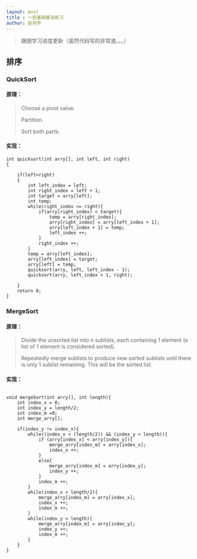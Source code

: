 ```yaml
---
layout: post
title : 一些基础算法练习
author: 赵何宇
---
```


> 跟随学习进度更新（虽然代码写的非常渣。。。）

## 排序

### QuickSort

#### 原理：

> Choose a pivot value.
>
> Partition. 
>
> Sort both parts.

#### 实现：

```
int quicksort(int arry[], int left, int right)
{
	
	if(left<right)
	{
		int left_index = left;
		int right_index = left + 1;
		int target = arry[left];
		int temp;
		while(right_index <= right){
		    if(arry[right_index] < target){
		        temp = arry[right_index];
		        arry[right_index] = arry[left_index + 1];
		        arry[left_index + 1] = temp;
		        left_index ++;
		    }
		    right_index ++;
		}
		temp = arry[left_index];
		arry[left_index] = target;
		arry[left] = temp;
		quicksort(arry, left, left_index - 1);
		quicksort(arry, left_index + 1, right);

    } 
    return 0;
}

```

### MergeSort

#### 原理：

> Divide the unsorted list into n sublists, each containing 1 element (a list of 1 element is considered sorted).
> 
> Repeatedly merge sublists to produce new sorted sublists until there is only 1 sublist remaining. This will be the sorted list.

#### 实现：

```

void mergeSort(int arry[], int length){
	int index_x = 0;
	int index_y = length/2;
	int index_m =0;
	int merge_arry[];

	if(index_y != index_x){
		while((index_x < (length/2)) && (index_y < length)){
			if (arry[index_x] < arry[index_y]){
				merge_arry[index_m] = arry[index_x];
				index_x ++;
			}
			else{
				merge_arry[index_m] = arry[index_y];
				index_y ++;
			}
			index_m ++;
		}
		while(index_x < length/2){
			merge_arry[index_m] = arry[index_x];
			index_x ++;
			index_m ++;
		}
		while(index_y < length){
			merge_arry[index_m] = arry[index_y];
			index_y ++;
			index_m ++;
		}	
	}
}

```
